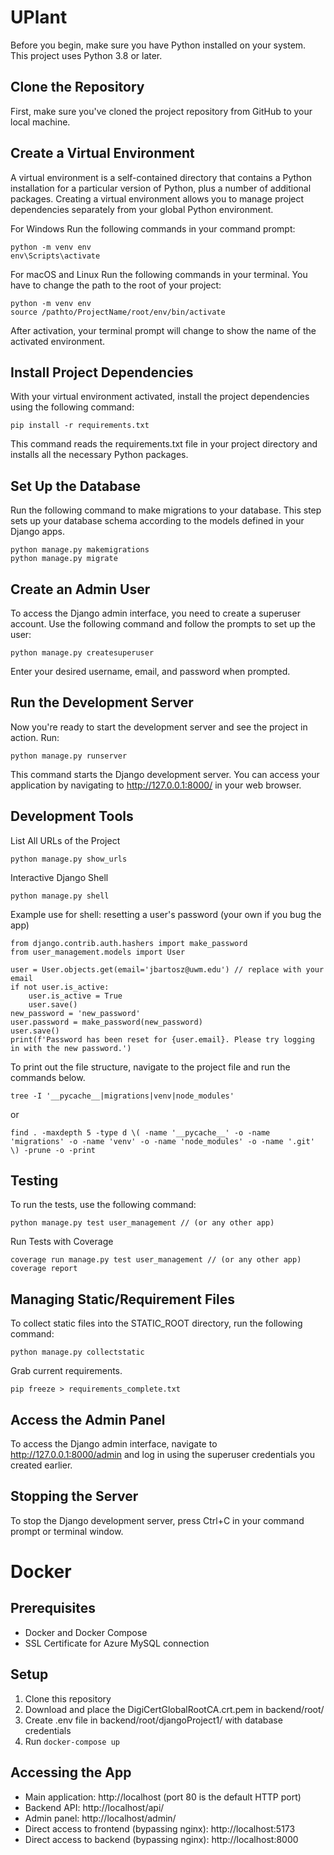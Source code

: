 # UPlant

Before you begin, make sure you have Python installed on your system. This project uses Python 3.8 or later.

## Clone the Repository

First, make sure you've cloned the project repository from GitHub to your local machine.

## Create a Virtual Environment

A virtual environment is a self-contained directory that contains a Python installation for a particular version of Python, plus a number of additional packages. Creating a virtual environment allows you to manage project dependencies separately from your global Python environment.

For Windows
Run the following commands in your command prompt:

  ```
  python -m venv env
  env\Scripts\activate
  ```

For macOS and Linux
Run the following commands in your terminal. You have to change the path to the root of your project:

  ```
  python -m venv env
  source /pathto/ProjectName/root/env/bin/activate
  ```

After activation, your terminal prompt will change to show the name of the activated environment.

## Install Project Dependencies

With your virtual environment activated, install the project dependencies using the following command:
  
  ```
  pip install -r requirements.txt
  ```

This command reads the requirements.txt file in your project directory and installs all the necessary Python packages.

## Set Up the Database

Run the following command to make migrations to your database. This step sets up your database schema according to the models defined in your Django apps.

  ```
  python manage.py makemigrations
  python manage.py migrate
  ```

## Create an Admin User

To access the Django admin interface, you need to create a superuser account. Use the following command and follow the prompts to set up the user:

  ```
  python manage.py createsuperuser
  ```

Enter your desired username, email, and password when prompted.

## Run the Development Server

Now you're ready to start the development server and see the project in action. Run:

  ```
  python manage.py runserver
  ```

This command starts the Django development server. You can access your application by navigating to http://127.0.0.1:8000/ in your web browser.

## Development Tools
List All URLs of the Project

  ```
  python manage.py show_urls
  ```

Interactive Django Shell

  ```
  python manage.py shell
  ```

Example use for shell: resetting a user's password (your own if you bug the app)

  ```
  from django.contrib.auth.hashers import make_password
  from user_management.models import User
  
  user = User.objects.get(email='jbartosz@uwm.edu') // replace with your email
  if not user.is_active:
      user.is_active = True
      user.save()
  new_password = 'new_password'
  user.password = make_password(new_password)
  user.save()
  print(f'Password has been reset for {user.email}. Please try logging in with the new password.')

  ```

  To print out the file structure, navigate to the project file and run the commands below.

  ```
tree -I '__pycache__|migrations|venv|node_modules'

  ```
or
  ```
find . -maxdepth 5 -type d \( -name '__pycache__' -o -name 'migrations' -o -name 'venv' -o -name 'node_modules' -o -name '.git' \) -prune -o -print

  ```

## Testing

To run the tests, use the following command:

  ```
  python manage.py test user_management // (or any other app)
  ```

Run Tests with Coverage
    
  ```
  coverage run manage.py test user_management // (or any other app)
  coverage report
  ```

## Managing Static/Requirement Files

To collect static files into the STATIC_ROOT directory, run the following command:

  ```
  python manage.py collectstatic
  ```
  
Grab current requirements.

  ```
  pip freeze > requirements_complete.txt
  ```
  
## Access the Admin Panel

To access the Django admin interface, navigate to http://127.0.0.1:8000/admin and log in using the superuser credentials you created earlier.

## Stopping the Server

To stop the Django development server, press Ctrl+C in your command prompt or terminal window.


# Docker

## Prerequisites
- Docker and Docker Compose
- SSL Certificate for Azure MySQL connection

## Setup
1. Clone this repository
2. Download and place the DigiCertGlobalRootCA.crt.pem in backend/root/
3. Create .env file in backend/root/djangoProject1/ with database credentials
4. Run `docker-compose up`

## Accessing the App
- Main application: http://localhost (port 80 is the default HTTP port)
- Backend API: http://localhost/api/
- Admin panel: http://localhost/admin/
- Direct access to frontend (bypassing nginx): http://localhost:5173
- Direct access to backend (bypassing nginx): http://localhost:8000
